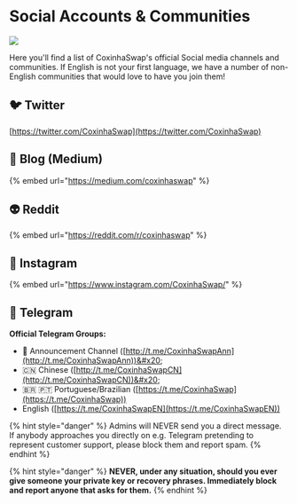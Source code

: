 # Social Accounts & Communities

![](<../.gitbook/assets/docs masthead (22).png>)

Here you'll find a list of CoxinhaSwap's official Social media channels and communities. If English is not your first language, we have a number of non-English communities that would love to have you join them!

## 🐦 Twitter

[https://twitter.com/CoxinhaSwap](https://twitter.com/CoxinhaSwap)

## 📰 Blog (Medium)

{% embed url="https://medium.com/coxinhaswap" %}

## 👽 Reddit

{% embed url="https://reddit.com/r/coxinhaswap" %}

## 🤳 Instagram

{% embed url="https://www.instagram.com/CoxinhaSwap/" %}
<!-- 
## 🤖Discord

[https://discord.gg/coxinhaswap](https://discord.gg/coxinhaswap) -->

## 💬 Telegram

**Official Telegram Groups:**

* 📣 Announcement Channel ([http://t.me/CoxinhaSwapAnn](http://t.me/CoxinhaSwapAnn))&#x20;
* 🇨🇳 Chinese ([http://t.me/CoxinhaSwapCN](http://t.me/CoxinhaSwapCN))&#x20;
* 🇧🇷 🇵🇹 Portuguese/Brazilian ([https://t.me/CoxinhaSwap](https://t.me/CoxinhaSwap))
* English ([https://t.me/CoxinhaSwapEN](https://t.me/CoxinhaSwapEN))

{% hint style="danger" %}
Admins will NEVER send you a direct message. If anybody approaches you directly on e.g. Telegram pretending to represent customer support, please block them and report spam.
{% endhint %}

{% hint style="danger" %}
**NEVER, under any situation, should you ever give someone your private key or recovery phrases. Immediately block and report anyone that asks for them.**
{% endhint %}
